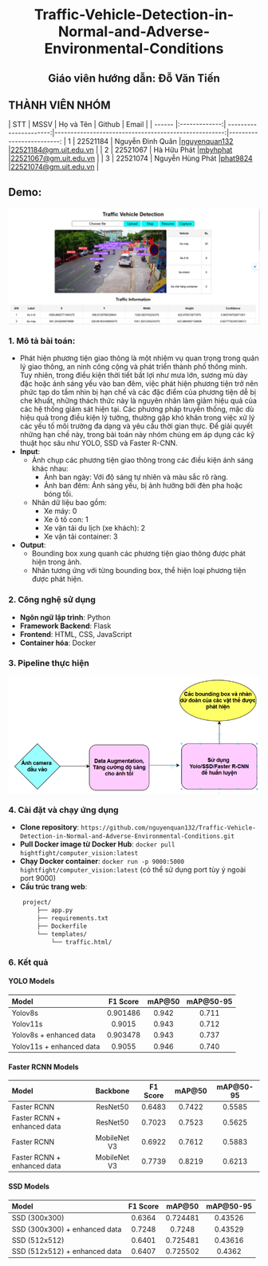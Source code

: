 <div align="center">
    <h1>Traffic-Vehicle-Detection-in-Normal-and-Adverse-Environmental-Conditions</h1>
    <h2>Giáo viên hướng dẫn: Đỗ Văn Tiến</h2>
</div>

## THÀNH VIÊN NHÓM
<a name="thanhvien"></a>
| STT    | MSSV          | Họ và Tên              | Github                                               | Email                   |
| ------ |:-------------:| ----------------------:|-----------------------------------------------------:|-------------------------:
| 1      | 22521184      | Nguyễn Đình Quân       |[nguyenquan132](https://github.com/nguyenquan132)     |22521184@gm.uit.edu.vn   |
| 2      | 22521067      | Hà Hữu Phát            |[mbyhphat](https://github.com/mbyhphat)               |22521067@gm.uit.edu.vn   |
| 3      | 22521074      | Nguyễn Hùng Phát       |[phat9824](https://github.com/phat9824)               |22521074@gm.uit.edu.vn   |

## Demo: 
<img src="images/web.png" align="center">

### **1. Mô tả bài toán**: 
* Phát hiện phương tiện giao thông là một nhiệm vụ quan trọng trong quản lý giao thông, an ninh công cộng và phát triển thành phố thông minh. Tuy
nhiên, trong điều kiện thời tiết bất lợi như mưa lớn, sương mù dày đặc hoặc ánh sáng yếu vào ban đêm, việc phát hiện phương tiện trở nên phức tạp do tầm
nhìn bị hạn chế và các đặc điểm của phương tiện dễ bị che khuất, những thách thức này là nguyên nhân làm giảm hiệu quả của các hệ thống giám sát
hiện tại. Các phương pháp truyền thống, mặc dù hiệu quả trong điều kiện lý tưởng, thường gặp khó khăn trong việc xử lý các yếu tố môi trường đa dạng và yêu
cầu thời gian thực. Để giải quyết những hạn chế này, trong bài toán này nhóm chúng em áp dụng các kỹ thuật học sâu như YOLO, SSD và Faster R-CNN.
* **Input**: 
     *  Ảnh chụp các phương tiện giao thông trong các điều kiện ánh sáng khác nhau:
          * Ảnh ban ngày: Với độ sáng tự nhiên và màu sắc rõ ràng.
          * Ảnh ban đêm: Ánh sáng yếu, bị ảnh hưởng bởi đèn pha hoặc bóng tối.
     *  Nhãn dữ liệu bao gồm:
          * Xe máy: 0
          * Xe ô tô con: 1
          * Xe vận tải du lịch (xe khách): 2
          * Xe vận tải container: 3
* **Output**:
     * Bounding box xung quanh các phương tiện giao thông được phát hiện trong ảnh.
     * Nhãn tương ứng với từng bounding box, thể hiện loại phương tiện được phát hiện.
### **2. Công nghệ sử dụng**
- **Ngôn ngữ lập trình**: Python
- **Framework Backend**: Flask
- **Frontend**: HTML, CSS, JavaScript
- **Container hóa**: Docker
### **3. Pipeline thực hiện**
<img src="images/pipeline.png" align="center">

### **4. Cài đặt và chạy ứng dụng**
* **Clone repository**: ```https://github.com/nguyenquan132/Traffic-Vehicle-Detection-in-Normal-and-Adverse-Environmental-Conditions.git```
* **Pull Docker image từ Docker Hub**: ```docker pull hightfight/computer_vision:latest```
* **Chạy Docker container**: ```docker run -p 9000:5000 hightfight/computer_vision:latest``` (có thể sử dụng port tùy ý ngoài port 9000)
* **Cấu trúc trang web**: 
```
    project/
        ├── app.py
        ├── requirements.txt
        ├── Dockerfile
        └── templates/
            └── traffic.html/
```

### **6. Kết quả**

#### YOLO Models
| Model                   | F1 Score  | mAP@50  | mAP@50-95 |
|:------------------------|:---------:|:-------:|:---------:|
| Yolov8s                 | 0.901486 |  0.942  |   0.711   |
| Yolov11s                | 0.9015   |  0.943  |   0.712   |
| Yolov8s + enhanced data | 0.903478 |  0.943  |   0.737   |
| Yolov11s + enhanced data| 0.9055   |  0.946  |   0.740   |

#### Faster RCNN Models
| Model                     | Backbone     | F1 Score  | mAP@50   | mAP@50-95 |
|:--------------------------|:------------:|:--------:|:--------:|:---------:|
| Faster RCNN               | ResNet50     | 0.6483   |  0.7422 |   0.5585  |
| Faster RCNN + enhanced data| ResNet50     | 0.7023   |  0.7523 |   0.5625  |
| Faster RCNN               | MobileNet V3 | 0.6922   |  0.7612 |   0.5883  |
| Faster RCNN + enhanced data| MobileNet V3 | 0.7739   |  0.8219 |   0.6213  |

#### SSD Models
| Model                      | F1 Score | mAP@50    | mAP@50-95  |
|:---------------------------|:--------:|:---------:|:----------:|
| SSD (300x300)              | 0.6364   | 0.724481  |  0.43526   |
| SSD (300x300) + enhanced data| 0.7248 | 0.7248    |  0.43529   |
| SSD (512x512)              | 0.6401   | 0.725481  |  0.43616   |
| SSD (512x512) + enhanced data| 0.6407 | 0.725502  |  0.4362    |

